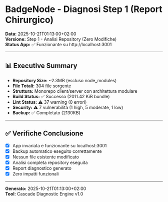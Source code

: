 # BadgeNode - Diagnosi Step 1 (Report Chirurgico)

**Data:** 2025-10-21T01:13:00+02:00  
**Versione:** Step 1 - Analisi Repository (Zero Modifiche)  
**Status App:** ✅ Funzionante su http://localhost:3001

---

## 📊 Executive Summary

- **Repository Size:** ~2.3MB (escluso node_modules)
- **File Totali:** 304 file sorgente
- **Struttura:** Monorepo client/server con architettura modulare
- **Build Status:** ✅ Successo (2011.42 KiB bundle)
- **Lint Status:** ⚠️ 37 warning (0 errori)
- **Security:** ⚠️ 7 vulnerabilità (1 high, 5 moderate, 1 low)
- **Backup:** ✅ Completato (2130KB)

---

## ✅ Verifiche Conclusione

- [x] App invariata e funzionante su localhost:3001
- [x] Backup automatico eseguito correttamente
- [x] Nessun file esistente modificato  
- [x] Analisi completa repository eseguita
- [x] Report diagnostico generato
- [x] Zero impatti funzionali

---

**Generato:** 2025-10-21T01:13:00+02:00  
**Tool:** Cascade Diagnostic Engine v1.0
